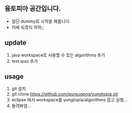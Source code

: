 ## 융토피아 공간입니다.

- 일단 dummy로 시작을 해봅니다.
- 어찌 되겠지 하하;;

## update

1. java workspace로 사용할 수 있는 algorithms 추가
2. test quiz 추가

## usage

1. git 설치
2. git clone https://github.com/pureugong/yungtopia.git
3. eclipse 에서 workspace를 yungtopia/algorithms 잡고 실행...
4. 돌려봐염...  
